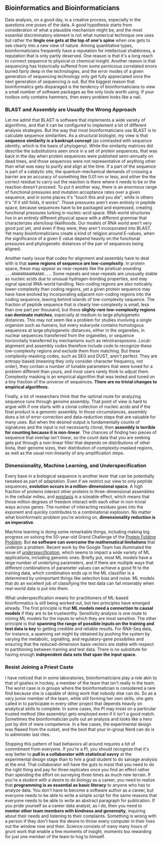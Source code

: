 ## Bioinformatics and Bioinformaticians

Data analysis, on a good day, is a creative process, especially in the questions
one poses of the data.  A good hypothesis starts from consideration
of what a plausible mechanism might be, and the most essential discriminatory element
is not what numerical technique one uses but rather the **tingle one gets at the top of
one's spine** when one gets to see clearly into a new view of nature.
Among quantitative types, bioinformaticians frequently have a reputation for intellectual
shabbiness, a reputation that is only partly deserved.  One reason is that it's a long
reach to connect sequence to physical or chemical insight. Another
reason is that sequencing has historically suffered from some pernicious correlated errors
buried fairly deep in the technologies, and the error modes of a given generation of
sequencing technology only get fully appreciated once the next generation of sequencing
is out.  But the biggest reason that bioinformatics gets disparaged
is the tendency of bioinformaticians to view a small number of software packages as the
only tools worth using.  If your toolbox only contains hammers, then every problem looks
like a nail.

### BLAST and Assembly are Usually the Wrong Approach
Let me admit that BLAST is software that implements a wide variety of algorithms, and that
it can be configured to implement a lot of different analysis strategies.  But the way
that most bioinformaticians use BLAST is to calculate sequence similarities.  As
a structural biologist, my view is that **sequence similarity is a bankrupt concept**
(as contrasted with sequence *identity*, which is the basis of phylogeny).  While the 
similarity matrices did describe the substitutions seen once in a set of protein sequences,
that was back in the day when
protein sequences were published semi-annually on dead trees, and those sequences were
not representative of anything other than what was easy to purify and align at the time.
If a part of the sequence is part of a catalytic site, the quantum-mechanical demands of
crossing a barrier are an accuracy of something like 0.01 nm or less, and either the
the correct residue to carry out the reaction is there where it needs to be or the
reaction doesn't proceed.  To put it another way, there is an enormous range of
functional pressures and mutation acceptance rates over a given sequence, and in 
some places it's "touch this and you die", while in others it's "if it still folds, it works".
Those pressures aren't even entirely in peptide space, because sequences have
to be packaged and expressed, creating functional pressures lurking in nucleic-acid space.
RNA-world structures live in an entirely different physical space with a different
grammar that characterizes stem/loop likelihoods.  Our models of RNA world aren't very
good just yet, and even if they were, they aren't incorporated into BLAST.  Yet
many bioinformaticians create a kind of religion around E-values, when the significance
of a given E value depend heavily on the functional pressures and phylogenetic distances
of the pair of sequences being aligned.  

Another nasty issue that codes for alignment and assembly have to deal with is that **some 
regions of sequence are low-complexity**.  In protein space, these may appear as
near-repeats like the piratical-sounding `...ARARARRAARRARAR...`.  Some repeats and 
near-repeats are unusually stable as nucleic acids due to unusual hydrogen-bonding
properties, and may signal special RNA-world handling.  Non-coding regions are also
noticably lower-complexity than coding regions, yet a given protein sequence may have
have evolved by incorporating adjacent non-coding regions into the coding sequence,
leaving behind islands of low-complexity sequence.  The fraction of peptide sequence
that is clearly low-complexity is small, less than one part per thousand, but these
**slighly-rare low-complexity regions can dominate matches**, especially at medium 
to large phylogenetic distances.
This may not seem like a problem for studies involving a single organism such as humans,
but every eukaryote contains homologous sequences at large phylogenetic distances,
either in the organelles, in nuclear sequences transferred from the organelles, or
sequence horizontally transferred by mechanisms such as retrotransposons.  Local-alignment
and assembly codes therefore include code to recognize these low-complexity
regions and exclude them from matching.  But these complexity-masking codes, such as
SEG and DUST, aren't perfect.  They are entropy-based (meaning they only consider
character frequency, not order), they contain a number of tunable parameters that were
tuned for a problem different than yours, and most users rarely think to adjust them.
Complexity masking is an empirical algorithm that was tested and tuned on a tiny
fraction of the universe of sequences.  **There are no trivial changes to empirical 
algorithms.**

Finally, a lot of researchers think that the optimal route for analyzing sequence
runs through genome assembly.  That point of view is hard to argue with if one starts
with a clonal collection of nucleic acids and if the final product is a genomic
assembly.  In those circumstances, assembly does a lot of error-correction and
data-reduction steps that are valuable for many uses.  But when the desired output
is fundamentally *counts* of signatures and the input is not necessarily clonal,
then **assembly is terrible for counting because it is non-linear**.  The chances of 
finding two pieces of sequence
that overlap isn't linear, so the count data that you are seeking gets put through
a non-linear filter that depends on distributions of other biota, their genome sizes,
their distribution of complexity-masked regions, as well as the usual non-linearity
of any amplification steps.

### Dimensionality, Machine Learning, and Underspecification
Every base in a biological sequence is another lever that can be potentially tweaked 
as part of adaptation.  Even if we restrict our view to only peptide sequences, 
**evolution occurs in a million-dimensional space**. A high fraction of proteins
interact other proteins in three-dimensional assemblies in the cellular milieu, and
[epistasis](https://en.wikipedia.org/wiki/Epistasis) is a sizeable effect, which
means that those million degrees of freedom interact with each other in non-trivial
ways across genes.  The number of interacting residues goes into the exponent and
quickly contributes to a combinatorial explosion.  No matter what bioinformatic
problem you're working on, **dimensionality reduction is an imperative**.

Machine learning is doing some remarkable things, including making big progress on 
solving the 50-year-old Grand Challenge of the [Protein Folding
Problem](https://deepmind.com/blog/article/AlphaFold-Using-AI-for-scientific-discovery).
But **no software can overcome the mathematical limitations** that underpin
a problem.  Recent work by the Google Team has illuminated
the issue of [*underspecification*](https://arxiv.org/pdf/2011.03395.pdf), which
seems to impact a wide variety of ML applications, including genomic ones.
Briefly put, most ML models have a large number of underlying parameters, and
if there are multiple ways that different combinations of parameter values can
achieve a good fit to the training data, which combination ends up in the ML
classifier is a determined by unimportant things like selection bias and noise.
ML models that do an excellent job of classifying the test data can fail
miserably when real-world data is put into them.

What underspecification means for practitioners of ML-based bioinformatics is
still being worked out, but two principles have emerged already.  The first
principle is that **ML models need a connection to causal models** if they are 
to be trustworthy.  Sensitivity analysis is one route to mining ML models for
the inputs to which they are most sensitive.  The other principle is that
**spanning the range of possible inputs on the training and test data is key**
to getting credible and reliable results.  For RNA-Seq data, for instance, a spanning set
might by obtained by pushing the system by varying the metabolic, signalling,
and regulatory-gene possibilies and ensuring that the reduced-dimension
basis vectors are stable with respect to partitioning between training and test
data. There is no substitute for having enough **independent data sets that span the input space.**

### Resist Joining a Priest Caste
I have noticed that in some laboratories, bioinformaticians play a role akin to that
of goalies in hockey, a member of the team that isn't really in the team.  The worst
case is in groups where the bioinformatician is considered a rare find because she is capable
of doing work that nobody else can do.  So as a very junior member of 
the team, while still forming her own skills, she gets called in to participate in
every other project that depends heavily on analytical skills to complete.  In some
cases, the PI may insist on a particular trusted method (like assembly) gets employed
even if it isn't a good match.  Sometimes the bioinformatician pulls out an analysis
and looks like a hero just by dint of mere competence. In a few cases, the experimental
design was flawed from the outset, and the best that your in-group Nerd can do is to 
administer last rites.

Stopping this pattern of bad behaviors all around requires a bit of commitment from
everyone.  If you're a PI, you should recognize that it's way better to **pull in a
collaborator with statistical savvy** at the experimental design stage than to hire
a grad student to do salvage analysis at the end.  That collaborator will have the
guts to insist that you need to do the right thing and pay for three replicates once
you find an effect rather than spending the effort on surveying three times as much
new terrain.  If you're a student with a desire to do biology as a career, you need 
to realize that  **programming is as essential as basic literacy** to anyone who has
to analyze data.  You don't have to become a software author as a career, but everyone needs to
be able to write a simple script for the same reasons that everyone needs to
be able to write an abstract paragraph for publication.  If you pride yourself as
a career data analyst, as I do, then you need to **mentor other team members with kindness
and generosity**, inquiring about their needs and listening to their complaints.  Something
is wrong with a person if they don't have the desire to throw every computer in their
lives out the window now and then.  Science consists of many many hours of
grunt work that enable a few moments of insight, moments too rewarding for just
one member of the team to hog to himself.
